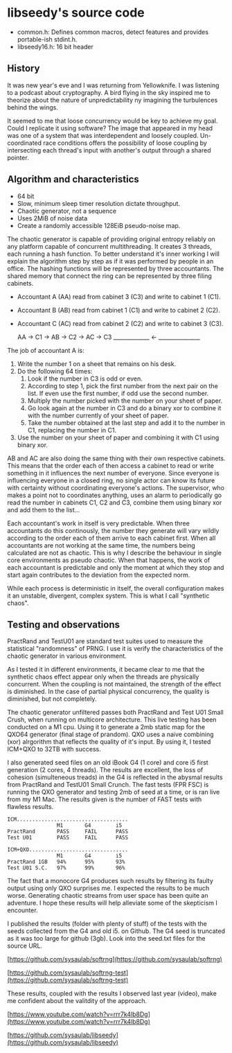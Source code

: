 # libseedy's source code

- common.h: Defines common macros, detect features and provides portable-ish stdint.h.
- libseedy16.h: 16 bit header 

## History

It was new year's eve and I was returning from Yellowknife. I was listening to a podcast about cryptography. A bird flying in the sky inspired me to theorize about the nature of unpredictability ny imagining the turbulences behind the wings.

It seemed to me that loose concurrency would be key to achieve my goal. Could I replicate it using software? The image that appeared in my head was one of a system that was interdependent and loosely coupled. Un-coordinated race conditions offers the possibility of loose coupling by intersecting each thread's input with another's output through a shared pointer.

## Algorithm and characteristics

- 64 bit
- Slow, minimum sleep timer resolution dictate throughput.
- Chaotic generator, not a sequence
- Uses 2MiB of noise data
- Create a randomly accessible 128EiB pseudo-noise map.

The chaotic generator is capable of providing original entropy reliably on any platform capable of concurrent multithreading. It creates 3 threads, each running a hash function. To better understand it's inner working I will explain the algorithm step by step as if it was performed by people in an office. The hashing functions will be represented by three accountants. The shared memory that connect the ring can be represented by three filing cabinets. 

- Accountant A (AA) read from cabinet 3 (C3) and write to cabinet 1 (C1).
- Accountant B (AB) read from cabinet 1 (C1) and write to cabinet 2 (C2).
- Accountant C (AC) read from cabinet 2 (C2) and write to cabinet 3 (C3).

    AA -> C1 -> AB -> C2 -> AC -> C3
    _____________ <- _______________

The job of accountant A is:

1. Write the number 1 on a sheet that remains on his desk.
2. Do the following 64 times:
    1. Look if the number in C3 is odd or even.
    2. According to step 1, pick the first number from the next pair on the list. If even use the first number, if odd use the second number.
    3. Multiply the number picked with the number on your sheet of paper.
    4. Go look again at the number in C3 and do a binary xor to combine it with the number currently of your sheet of paper.
    5. Take the number obtained at the last step and add it to the number in C1, replacing the number in C1.
3. Use the number on your sheet of paper and combining it with C1 using binary xor.

AB and AC are also doing the same thing with their own respective cabinets. This means that the order each of then access a cabinet to read or write something in it influences the next number of everyone. Since everyone is influencing everyone in a closed ring, no single actor can know its future with certainty without coordinating everyone's actions. The supervisor, who makes a point not to coordinates anything, uses an alarm to periodically go read the number in cabinets C1, C2 and C3, combine them using binary xor and add them to the list...

Each accountant's work in itself is very predictable. When three accountants do this continously, the number they generate will vary wildly according to the order each of them arrive to each cabinet first. When all accountants are not working at the same time, the numbers being calculated are not as chaotic. This is why I describe the behaviour in single core environments as pseudo chaotic. When that happens, the work of each accountant is predictable and only the moment at which they stop and start again contributes to the deviation from the expected norm.

While each process is deterministic in itself, the overall configuration makes it an unstable, divergent, complex system. This is what I call "synthetic chaos".

## Testing and observations

PractRand and TestU01 are standard test suites used to measure the 
statistical "randomness" of PRNG. I use it is verify the 
characteristics of the chaotic generator in various environment.

As I tested it in different environments, it became clear to me 
that the synthetic chaos effect appear only when the threads are 
physically concurrent. When the coupling is not maintained, the 
strength of the effect is diminished. In the case of partial 
physical concurrency, the quality is diminished, but not completely.

The chaotic generator unfiltered passes both PractRand and Test U01 
Small Crush, when running on multicore architecture. This live 
testing has been conducted on a M1 cpu. Using it to generate a 2mb 
static map for the QXO64 generator (final stage of prandom). QXO 
uses a naive combining (xor) alrgorithm that reflects the quality 
of it's input. By using it, I tested ICM+QXO to 32TB with success.

I also generated seed files on an old iBook G4 (1 core) and core 
i5 first generation (2 cores, 4 threads). The results are excellent, 
the loss of cohesion (simulteneous treads) in the G4 is reflected in 
the abysmal results from PractRand and TestU01 Small Crunch. The fast 
tests (FPR FSC) is running the QXO generator and testing 2mb of seed 
at a time, or is ran live from my M1 Mac. The results given is the 
number of FAST tests with flawless results.

    ICM....................................
                    M1       G4        i5
    PractRand       PASS     FAIL      PASS
    Test U01        PASS     FAIL      PASS
    
    ICM+QXO................................
                    M1       G4        i5
    PractRand 1GB   94%      95%       93%
    Test U01 S.C.   97%      99%       96%

The fact that a monocore G4 produces such results by filtering 
its faulty output using only QXO surprises me. I expected the 
results to be much worse. Generating chaotic streams from user 
space has been quite an adventure. I hope these results will 
help alleviate some of the skepticism I encounter.

I published the results (folder with plenty of stuff) of the tests 
with the seeds collected from the G4 and old i5. on Github. The G4 
seed is truncated as it was too large for github (3gb). Look into 
the seed.txt files for the source URL.

[https://github.com/sysaulab/softrng](https://github.com/sysaulab/softrng)

[https://github.com/sysaulab/softrng-test](https://github.com/sysaulab/softrng-test)

These results, coupled with the results I observed last year (video), 
make me confident about the valitdity of the approach.

[https://www.youtube.com/watch?v=rrr7k4lb8Dg](https://www.youtube.com/watch?v=rrr7k4lb8Dg)

[https://github.com/sysaulab/libseedy](https://github.com/sysaulab/libseedy)
